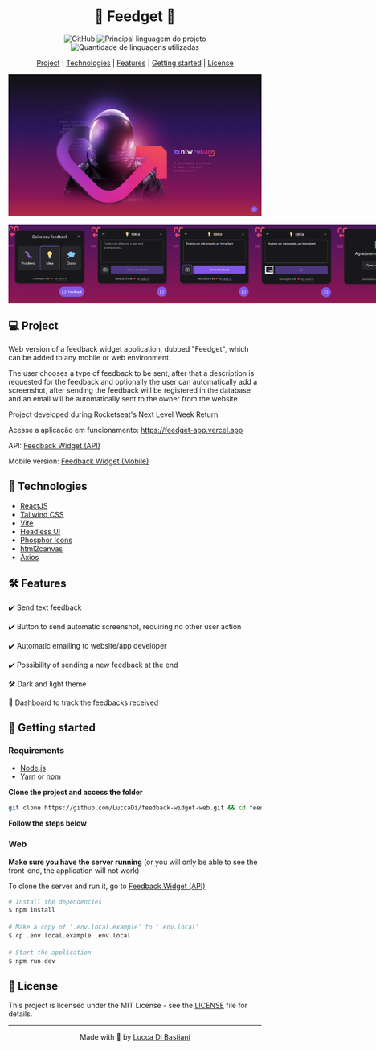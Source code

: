 <h1 align="center">🚀 Feedget 🚀</h1>

<p align="center">
  <img alt="GitHub" src="https://img.shields.io/github/license/LuccaDi/feedback-widget-web?color=831D1C">
  <img  alt="Principal linguagem do projeto"  src="https://img.shields.io/github/languages/top/LuccaDI/feedback-widget-web?color=%23831D1C">
  <img  alt="Quantidade de linguagens utilizadas"  src="https://img.shields.io/github/languages/count/LuccaDI/feedback-widget-web?color=%23831D1C">
</p>

<p align="center">
  <a href="#-project">Project</a> |
  <a href="#-technologies">Technologies</a> |
  <a href="#-features">Features</a> |
  <a href="#-getting-started">Getting started</a> |
  <a href="#-license">License</a>
</p>

<img src=".github/main-page.png">
<p style="display: flex" >
  <img src=".github/feedback-options.png" width="32.5%" alt="">
  <img src=".github/idea-option.png" width="32.5%" alt="">
  <img src=".github/idea-option-description.png" width="32.5%" alt="">
  <img src=".github/sending-idea.png" width="32.5%" alt="">
  <img src=".github/feedback-sent.png" width="32.5%" alt="">
</p>


## 💻 Project

Web version of a feedback widget application, dubbed "Feedget", which can be added to any mobile or web environment.

The user chooses a type of feedback to be sent, after that a description is requested for the feedback and optionally the user can automatically add a screenshot, after sending the feedback will be registered in the database and an email will be automatically sent to the owner from the website.

Project developed during Rocketseat's Next Level Week Return

Acesse a aplicação em funcionamento: https://feedget-app.vercel.app

API: [Feedback Widget (API)](https://github.com/LuccaDi/feedback-widget-api)

Mobile version: [Feedback Widget (Mobile)](https://github.com/LuccaDi/feedback-widget-mobile)


## 🚀 Technologies

- [ReactJS](https://reactjs.org/)
- [Tailwind CSS](https://tailwindcss.com/)
- [Vite](https://vitejs.dev/)
- [Headless UI](https://headlessui.dev/)
- [Phosphor Icons](https://phosphoricons.com)
- [html2canvas](https://html2canvas.hertzen.com)
- [Axios](https://axios-http.com/ptbr/)


## 🛠 Features 

✔️ Send text feedback
  
✔️ Button to send automatic screenshot, requiring no other user action

✔️ Automatic emailing to website/app developer

✔️ Possibility of sending a new feedback at the end

🛠️ Dark and light theme

🚧 Dashboard to track the feedbacks received


## 🏁 Getting started

### Requirements

- [Node.js](https://nodejs.org/en/)
- [Yarn](https://classic.yarnpkg.com/) or [npm](https://www.npmjs.com/package/npm)


**Clone the project and access the folder**

```bash
git clone https://github.com/LuccaDi/feedback-widget-web.git && cd feedback-widget-web
```


**Follow the steps below**

### Web

**Make sure you have the server running** (or you will only be able to see the front-end, the application will not work)

To clone the server and run it, go to [Feedback Widget (API)](https://github.com/LuccaDi/feedback-widget-api)


```bash
# Install the dependencies
$ npm install

# Make a copy of '.env.local.example' to '.env.local'
$ cp .env.local.example .env.local

# Start the application
$ npm run dev
```

## 📝 License

This project is licensed under the MIT License - see the [LICENSE](LICENSE) file for details.

---

<p align="center">
  Made with 💜 by <a href="https://www.linkedin.com/in/luccadi/">Lucca Di Bastiani</a>
</p>
